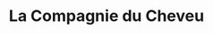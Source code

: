 ---
title: "La Compagnie du Cheveu"
url: /poissy/la-compagnie-du-cheveu/
shop: fournitures pour coiffeurs
---